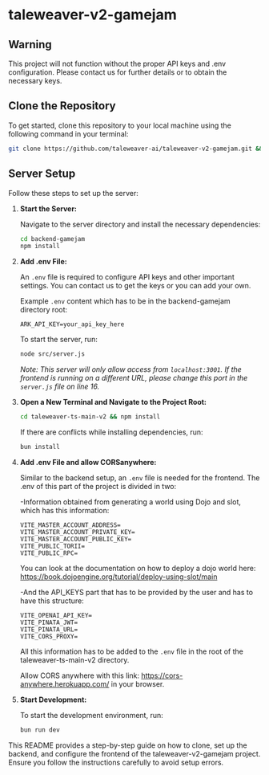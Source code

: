 # taleweaver-v2-gamejam

## Warning
This project will not function without the proper API keys and .env configuration. Please contact us for further details or to obtain the necessary keys.

## Clone the Repository

To get started, clone this repository to your local machine using the following command in your terminal:

```bash
git clone https://github.com/taleweaver-ai/taleweaver-v2-gamejam.git && cd taleweaver-v2-gamejam
```

## Server Setup

Follow these steps to set up the server:

1. **Start the Server:**

   Navigate to the server directory and install the necessary dependencies:

   ```bash
   cd backend-gamejam
   npm install
   ```

2. **Add .env File:**

   An `.env` file is required to configure API keys and other important settings. You can contact us to get the keys or you can add your own.

   Example `.env` content which has to be in the backend-gamejam directory root:

   ```
   ARK_API_KEY=your_api_key_here
   ```

   To start the server, run:

   ```bash
   node src/server.js
   ```

   *Note: This server will only allow access from `localhost:3001`. If the frontend is running on a different URL, please change this port in the `server.js` file on line 16.*

3. **Open a New Terminal and Navigate to the Project Root:**

   ```bash
   cd taleweaver-ts-main-v2 && npm install
   ```

   If there are conflicts while installing dependencies, run:

   ```bash
   bun install
   ```

4. **Add .env File and allow CORSanywhere:**

   Similar to the backend setup, an `.env` file is needed for the frontend. The .env of this part of the project is divided in two:

      -Information obtained from generating a world using Dojo and slot, which has this information:
      
   ``` 
   VITE_MASTER_ACCOUNT_ADDRESS=
   VITE_MASTER_ACCOUNT_PRIVATE_KEY=
   VITE_MASTER_ACCOUNT_PUBLIC_KEY=
   VITE_PUBLIC_TORII=
   VITE_PUBLIC_RPC=
   ```
   You can look at the documentation on how to deploy a dojo world here: https://book.dojoengine.org/tutorial/deploy-using-slot/main

   
      -And the API_KEYS part that has to be provided by the user and has to have this structure:
   ```
   VITE_OPENAI_API_KEY=
   VITE_PINATA_JWT=
   VITE_PINATA_URL=
   VITE_CORS_PROXY=
   ```

   All this information has to be added to the `.env` file in the root of the taleweaver-ts-main-v2 directory.
   
   Allow CORS anywhere with this link: https://cors-anywhere.herokuapp.com/ in your browser.

6. **Start Development:**

   To start the development environment, run:

   ```bash
   bun run dev
   ```

This README provides a step-by-step guide on how to clone, set up the backend, and configure the frontend of the taleweaver-v2-gamejam project. Ensure you follow the instructions carefully to avoid setup errors.

